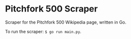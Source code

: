 # Pitchfork 500 Scraper

Scraper for the Pitchfork 500 Wikipedia page, written in Go.

To run the scraper: `$ go run main.py`.

